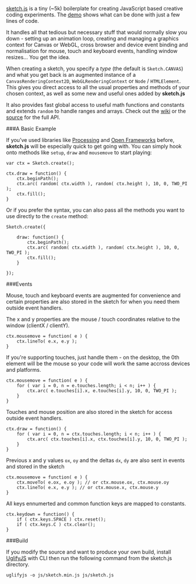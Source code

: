 [sketch.js](https://github.com/soulwire/sketch.js) is a tiny (~5k) boilerplate for creating JavaScript based creative coding experiments. The [demo](http://soulwire.github.com/sketch.js/) shows what can be done with just a few lines of code.

It handles all that tedious but necessary stuff that would normally slow you down - setting up an animation loop, creating and managing a graphics context for Canvas or WebGL, cross browser and device event binding and normalisation for mouse, touch and keyboard events, handling window resizes… You get the idea.

When creating a sketch, you specify a _type_ (the default is `Sketch.CANVAS`) and what you get back is an augmented instance of a `CanvasRenderingContext2D`, `WebGLRenderingContext` or `Node` / `HTMLElement`. This gives you direct access to all the usual properties and methods of your chosen context, as well as some new and useful ones added by __sketch.js__

It also provides fast global access to useful math functions and constants and extends `random` to handle ranges and arrays. Check out the [wiki](https://github.com/soulwire/sketch.js/wiki/API) or the [source](https://github.com/soulwire/sketch.js/blob/master/js/sketch.js) for the full API.

###A Basic Example

If you’ve used libraries like [Processing](http://processing.org/) and [Open Frameworks](http://www.openframeworks.cc/) before, __sketch.js__ will be especially quick to get going with. You can simply hook onto methods like `setup`, `draw` and `mousemove` to start playing:

	var ctx = Sketch.create();
	
	ctx.draw = function() {
		ctx.beginPath();
		ctx.arc( random( ctx.width ), random( ctx.height ), 10, 0, TWO_PI );
		ctx.fill();
	}

Or if you prefer the syntax, you can also pass all the methods you want to use directly to the `create` method:

	Sketch.create({
			
		draw: function() {
			ctx.beginPath();
			ctx.arc( random( ctx.width ), random( ctx.height ), 10, 0, TWO_PI );
			ctx.fill();
		}

	});

###Events

Mouse, touch and keyboard events are augmented for convenience and certain properties are also stored in the sketch for when you need them outside event handlers.

The x and y properties are the mouse / touch coordinates relative to the window (clientX / clientY).

	ctx.mousemove = function( e ) {
		ctx.lineTo( e.x, e.y );
	}
	
If you're supporting touches, just handle them - on the desktop, the 0th element will be the mouse so your code will work the same accross devices and platforms.

	ctx.mousemove = function( e ) {
		for ( var i = 0, n = e.touches.length; i < n; i++ ) {
			ctx.arc( e.touches[i].x, e.touches[i].y, 10, 0, TWO_PI );
		}
	}

Touches and mouse position are also stored in the sketch for access outside event handlers.

	ctx.draw = function() {
		for ( var i = 0, n = ctx.touches.length; i < n; i++ ) {
			ctx.arc( ctx.touches[i].x, ctx.touches[i].y, 10, 0, TWO_PI );
		}
	}

Previous x and y values `ox`, `oy` and the deltas `dx`, `dy` are also sent in events and stored in the sketch

	ctx.mousemove = function( e ) {
		ctx.moveTo( e.ox, e.oy ); // or ctx.mouse.ox, ctx.mouse.oy
		ctx.lineTo( e.x, e.y ); // or ctx.mouse.x, ctx.mouse.y
	}

All keys ennumerted and common function keys are mapped to constants.

	ctx.keydown = function() {
		if ( ctx.keys.SPACE ) ctx.reset();
		if ( ctx.keys.C ) ctx.clear();
	}
	
###Build

If you modify the source and want to produce your own build, install [UglifyJS](https://github.com/mishoo/UglifyJS) with CLI then run the following command from the sketch.js directory.

	uglifyjs -o js/sketch.min.js js/sketch.js